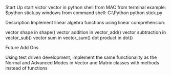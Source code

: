 Start Up
start victor vector in python shell from
      MAC from terminal example: $python stick.py
      windows from command shell:  C:\Python python stick.py

Description
Implement linear algebra functions using linear comprehension:

vector shape in shape()
vector addition in vector_add()
vector subtraction in vector_sub()
vector sum in vector_sum()
dot product in dot()

Future Add Ons

Using test driven development, implement the same functionality as the Normal and Advanced Modes in Vector and Matrix classes with methods instead of functions
